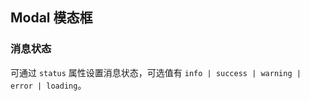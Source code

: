 <div class="demo-header">
<p class="overviewicon">
  <span class="wapi-tips-messagebox"/>
</p>

## Modal 模态框

<nova-uxlink widget-name="Modal"></nova-uxlink>
</div>

### 消息状态

可通过 `status` 属性设置消息状态，可选值有 `info | success | warning | error | loading`。

<nova-demo-view link="modal/status"></nova-demo-view>

<br>
